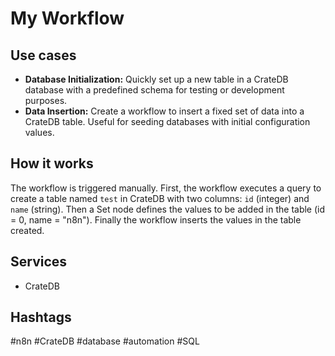 # My Workflow

## Use cases

*   **Database Initialization:** Quickly set up a new table in a CrateDB database with a predefined schema for testing or development purposes.
*   **Data Insertion:** Create a workflow to insert a fixed set of data into a CrateDB table. Useful for seeding databases with initial configuration values.

## How it works

The workflow is triggered manually. First, the workflow executes a query to create a table named `test` in CrateDB with two columns: `id` (integer) and `name` (string). Then a Set node defines the values to be added in the table (id = 0, name = "n8n"). Finally the workflow inserts the values in the table created.

## Services

*   CrateDB

## Hashtags

#n8n #CrateDB #database #automation #SQL
